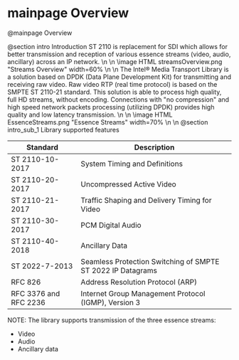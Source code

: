 # mainpage Overview
@mainpage Overview

@section intro Introduction
ST 2110 is replacement for SDI which allows for better transmission and reception of various essence streams (video, audio, ancillary) across an IP network.
\n
\n
\image HTML streamsOverview.png "Streams Overview" width=60%
\n
\n
The Intel® Media Transport Library is a solution based on DPDK (Data Plane Development Kit) for transmitting and receiving raw video. Raw video RTP (real time protocol) is based on the SMPTE ST 2110-21 standard. This solution is able to process high quality, full HD streams, without encoding.
Connections with "no compression" and high speed network packets processing (utilizing DPDK) provides high quality and low latency transmission.
\n
\n
\image HTML EssenceStreams.png "Essence Streams" width=70%
\n
\n
@section intro_sub_1 Library supported features

Standard | Description
--- | ---
ST 2110-10-2017 |   System Timing and Definitions
ST 2110-20-2017 |   Uncompressed Active Video
ST 2110-21-2017 |   Traffic Shaping and Delivery Timing for Video
ST 2110-30-2017 |   PCM Digital Audio
ST 2110-40-2018 |   Ancillary Data
ST 2022-7-2013  |   Seamless Protection Switching of SMPTE ST 2022 IP Datagrams
RFC 826         |   Address Resolution Protocol (ARP)
RFC 3376 and RFC 2236       |   Internet Group Management Protocol (IGMP), Version 3

NOTE: The library supports transmission of the three essence streams:

* Video
* Audio
* Ancillary data
